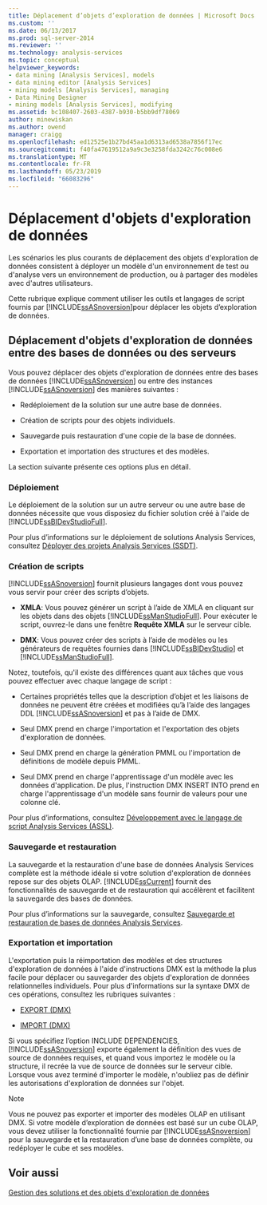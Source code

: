 ```yaml
---
title: Déplacement d’objets d’exploration de données | Microsoft Docs
ms.custom: ''
ms.date: 06/13/2017
ms.prod: sql-server-2014
ms.reviewer: ''
ms.technology: analysis-services
ms.topic: conceptual
helpviewer_keywords:
- data mining [Analysis Services], models
- data mining editor [Analysis Services]
- mining models [Analysis Services], managing
- Data Mining Designer
- mining models [Analysis Services], modifying
ms.assetid: bc108407-2603-4387-b930-b5bb9df78069
author: minewiskan
ms.author: owend
manager: craigg
ms.openlocfilehash: ed12525e1b27bd45aa1d6313ad6538a7856f17ec
ms.sourcegitcommit: f40fa47619512a9a9c3e3258fda3242c76c008e6
ms.translationtype: MT
ms.contentlocale: fr-FR
ms.lasthandoff: 05/23/2019
ms.locfileid: "66083296"
---
```

# <a name="moving-data-mining-objects"></a>Déplacement d'objets d'exploration de données
  Les scénarios les plus courants de déplacement des objets d'exploration de données consistent à déployer un modèle d'un environnement de test ou d'analyse vers un environnement de production, ou à partager des modèles avec d'autres utilisateurs.  
  
 Cette rubrique explique comment utiliser les outils et langages de script fournis par [!INCLUDE[ssASnoversion](../../includes/ssasnoversion-md.md)]pour déplacer les objets d’exploration de données.  
  
## <a name="moving-data-mining-objects-between-databases-or-servers"></a>Déplacement d'objets d'exploration de données entre des bases de données ou des serveurs  
 Vous pouvez déplacer des objets d'exploration de données entre des bases de données [!INCLUDE[ssASnoversion](../../includes/ssasnoversion-md.md)] ou entre des instances [!INCLUDE[ssASnoversion](../../includes/ssasnoversion-md.md)] des manières suivantes :  
  
-   Redéploiement de la solution sur une autre base de données.  
  
-   Création de scripts pour des objets individuels.  
  
-   Sauvegarde puis restauration d'une copie de la base de données.  
  
-   Exportation et importation des structures et des modèles.  
  
 La section suivante présente ces options plus en détail.  
  
### <a name="deploying"></a>Déploiement  
 Le déploiement de la solution sur un autre serveur ou une autre base de données nécessite que vous disposiez du fichier solution créé à l'aide de [!INCLUDE[ssBIDevStudioFull](../../includes/ssbidevstudiofull-md.md)].  
  
 Pour plus d’informations sur le déploiement de solutions Analysis Services, consultez [Déployer des projets Analysis Services &#40;SSDT&#41;](../multidimensional-models/deploy-analysis-services-projects-ssdt.md).  
  
### <a name="scripting"></a>Création de scripts  
 [!INCLUDE[ssASnoversion](../../includes/ssasnoversion-md.md)] fournit plusieurs langages dont vous pouvez vous servir pour créer des scripts d’objets.  
  
-   **XMLA**: Vous pouvez générer un script à l’aide de XMLA en cliquant sur les objets dans des objets [!INCLUDE[ssManStudioFull](../../includes/ssmanstudiofull-md.md)]. Pour exécuter le script, ouvrez-le dans une fenêtre **Requête XMLA** sur le serveur cible.  
  
-   **DMX**: Vous pouvez créer des scripts à l’aide de modèles ou les générateurs de requêtes fournies dans [!INCLUDE[ssBIDevStudio](../../includes/ssbidevstudio-md.md)] et [!INCLUDE[ssManStudioFull](../../includes/ssmanstudiofull-md.md)].  
  
 Notez, toutefois, qu'il existe des différences quant aux tâches que vous pouvez effectuer avec chaque langage de script :  
  
-   Certaines propriétés telles que la description d’objet et les liaisons de données ne peuvent être créées et modifiées qu’à l’aide des langages DDL [!INCLUDE[ssASnoversion](../../includes/ssasnoversion-md.md)] et pas à l’aide de DMX.  
  
-   Seul DMX prend en charge l'importation et l'exportation des objets d'exploration de données.  
  
-   Seul DMX prend en charge la génération PMML ou l'importation de définitions de modèle depuis PMML.  
  
-   Seul DMX prend en charge l'apprentissage d'un modèle avec les données d'application. De plus, l'instruction DMX INSERT INTO prend en charge l'apprentissage d'un modèle sans fournir de valeurs pour une colonne clé.  
  
 Pour plus d’informations, consultez [Développement avec le langage de script Analysis Services &#40;ASSL&#41;](../multidimensional-models/scripting-language-assl/developing-with-analysis-services-scripting-language-assl.md).  
  
### <a name="backup-and-restore"></a>Sauvegarde et restauration  
 La sauvegarde et la restauration d'une base de données Analysis Services complète est la méthode idéale si votre solution d'exploration de données repose sur des objets OLAP. [!INCLUDE[ssCurrent](../../includes/sscurrent-md.md)] fournit des fonctionnalités de sauvegarde et de restauration qui accélèrent et facilitent la sauvegarde des bases de données.  
  
 Pour plus d’informations sur la sauvegarde, consultez [Sauvegarde et restauration de bases de données Analysis Services](../multidimensional-models/backup-and-restore-of-analysis-services-databases.md).  
  
### <a name="exporting-and-importing"></a>Exportation et importation  
 L'exportation puis la réimportation des modèles et des structures d'exploration de données à l'aide d'instructions DMX est la méthode la plus facile pour déplacer ou sauvegarder des objets d'exploration de données relationnelles individuels. Pour plus d'informations sur la syntaxe DMX de ces opérations, consultez les rubriques suivantes :  
  
-   [EXPORT &#40;DMX&#41;](/sql/dmx/export-dmx)  
  
-   [IMPORT &#40;DMX&#41;](/sql/dmx/import-dmx)  
  
 Si vous spécifiez l’option INCLUDE DEPENDENCIES, [!INCLUDE[ssASnoversion](../../includes/ssasnoversion-md.md)] exporte également la définition des vues de source de données requises, et quand vous importez le modèle ou la structure, il recrée la vue de source de données sur le serveur cible. Lorsque vous avez terminé d'importer le modèle, n'oubliez pas de définir les autorisations d'exploration de données sur l'objet.  
  
> [!NOTE]  
>  Vous ne pouvez pas exporter et importer des modèles OLAP en utilisant DMX. Si votre modèle d’exploration de données est basé sur un cube OLAP, vous devez utiliser la fonctionnalité fournie par [!INCLUDE[ssASnoversion](../../includes/ssasnoversion-md.md)] pour la sauvegarde et la restauration d’une base de données complète, ou redéployer le cube et ses modèles.  
  
## <a name="see-also"></a>Voir aussi  
 [Gestion des solutions et des objets d'exploration de données](management-of-data-mining-solutions-and-objects.md)  
  
  

